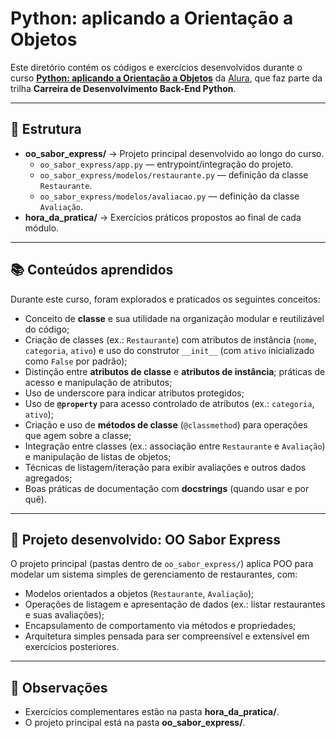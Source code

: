 # Python: aplicando a Orientação a Objetos

Este diretório contém os códigos e exercícios desenvolvidos durante o curso **[Python: aplicando a Orientação a Objetos](https://cursos.alura.com.br/course/python-aplicando-orientacao-objetos)** da [Alura](https://www.alura.com.br/), que faz parte da trilha **Carreira de Desenvolvimento Back-End Python**.

---

## 📂 Estrutura
- **oo_sabor_express/** → Projeto principal desenvolvido ao longo do curso.   
  - `oo_sabor_express/app.py` — entrypoint/integração do projeto.  
  - `oo_sabor_express/modelos/restaurante.py` — definição da classe `Restaurante`.  
  - `oo_sabor_express/modelos/avaliacao.py` — definição da classe `Avaliação`.  
- **hora_da_pratica/** → Exercícios práticos propostos ao final de cada módulo.  

---

## 📚 Conteúdos aprendidos
Durante este curso, foram explorados e praticados os seguintes conceitos:

- Conceito de **classe** e sua utilidade na organização modular e reutilizável do código;  
- Criação de classes (ex.: `Restaurante`) com atributos de instância (`nome`, `categoria`, `ativo`) e uso do construtor `__init__` (com `ativo` inicializado como `False` por padrão);  
- Distinção entre **atributos de classe** e **atributos de instância**; práticas de acesso e manipulação de atributos;  
- Uso de underscore para indicar atributos protegidos;  
- Uso de **`@property`** para acesso controlado de atributos (ex.: `categoria`, `ativo`);  
- Criação e uso de **métodos de classe** (`@classmethod`) para operações que agem sobre a classe;  
- Integração entre classes (ex.: associação entre `Restaurante` e `Avaliação`) e manipulação de listas de objetos;  
- Técnicas de listagem/iteração para exibir avaliações e outros dados agregados;  
- Boas práticas de documentação com **docstrings** (quando usar e por quê).

---

## 🚀 Projeto desenvolvido: OO Sabor Express
O projeto principal (pastas dentro de `oo_sabor_express/`) aplica POO para modelar um sistema simples de gerenciamento de restaurantes, com:

- Modelos orientados a objetos (`Restaurante`, `Avaliação`);  
- Operações de listagem e apresentação de dados (ex.: listar restaurantes e suas avaliações);  
- Encapsulamento de comportamento via métodos e propriedades;  
- Arquitetura simples pensada para ser compreensível e extensível em exercícios posteriores.

---

## 📝 Observações
- Exercícios complementares estão na pasta **hora_da_pratica/**.  
- O projeto principal está na pasta **oo_sabor_express/**.
